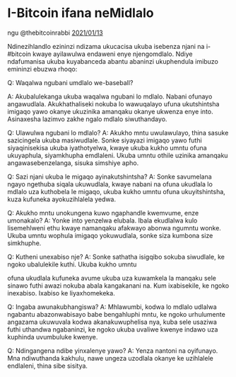 # I-Bitcoin ifana neMidlalo

ngu @thebitcoinrabbi [2021/01/13](https://twitter.com/thebitcoinrabbi/status/1349445548500262916)

<LanguageDropdown/>

Ndinezihlandlo ezininzi ndizama ukucacisa ukuba isebenza njani na i-#bitcoin kwaye 
ayilawulwa endaweni enye njengomdlalo. Ndiye ndafumanisa ukuba kuyabanceda abantu 
abaninzi ukuphendula imibuzo emininzi ebuzwa rhoqo: 
 
Q: Waqalwa ngubani umdlalo we-baseball? 
 
A: Akubalulekanga ukuba waqalwa ngubani lo mdlalo. Nabani ofunayo angawudlala. 
Akukhathaliseki nokuba lo wawuqalayo ufuna ukutshintsha imigaqo yawo okanye ukuzinika 
amanqaku okanye ukwenza enye into. Asinaxesha lazimvo zakhe ngalo mdlalo 
siwuthandayo. 
 
Q: Ulawulwa ngubani lo mdlalo? 
A: Akukho mntu uwulawulayo, thina sasuke sazicingela ukuba masiwudlale. Sonke siyayazi 
imigaqo yawo futhi siyaqinisekisa ukuba iyathotyelwa, kwaye ukuba kukho umntu ofuna 
ukuyaphula, siyamkhupha emdlaleni. Ukuba umntu othile uzinika amanqaku 
angawasebenzelanga, sisuka simshiye apho. 
 
Q: Sazi njani ukuba le migaqo ayinakutshintsha? 
A: Sonke savumelana ngayo ngethuba siqala ukuwudlala, kwaye nabani na ofuna ukudlala 
lo mdlalo uza kuthobela le migaqo, ukuba kukho umntu ofuna ukuyitshintsha, kuza kufuneka 
ayokuzihlalela yedwa. 
 
Q: Akukho mntu unokungena kuwo ngaphandle kwemvume, enze umonakalo? 
A: Yonke into yenzelwa elubala. Ibala ekudlalwa kulo lisemehlweni ethu kwaye namanqaku 
afakwayo abonwa ngumntu wonke. Ukuba umntu wophula imigaqo yokuwudlala, sonke siza 
kumbona size simkhuphe.  
 
Q: Kutheni unexabiso nje? 
A: Sonke sathatha isigqibo sokuba siwudlale, ke ngoko ubalulekile kuthi. Ukuba kukho umntu 
 
 
ofuna ukudlala kufuneka avume ukuba uza kuwamkela la manqaku sele sinawo futhi awazi 
nokuba abala kangakanani na. Kum ixabisekile, ke ngoko inexabiso. Ixabiso ke 
liyaxhomekeka. 
 
Q: Ingaba awunakubhangiswa? 
A: Mhlawumbi, kodwa lo mdlalo udlalwa ngabantu abazonwabisayo babe bengahluphi mntu, 
ke ngoko urhulumente angazama ukuwuvala kodwa akanakuwuphelisa nya, kuba sele 
usaziwa futhi uthandwa ngabaninzi, ke ngoko ukuba uvaliwe kwenye indawo uza kuphinda 
uvumbuluke kwenye.  
 
Q: Ndingangena ndibe yinxalenye yawo? 
A: Yenza nantoni na oyifunayo. Mna ndiwuthanda kakhulu, nawe ungeza uzodlala okanye ke 
uzihlalele endlaleni, thina sibe sisitya.  